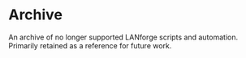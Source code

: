 # Archive

An archive of no longer supported LANforge scripts and automation. Primarily retained as a reference for future work.
